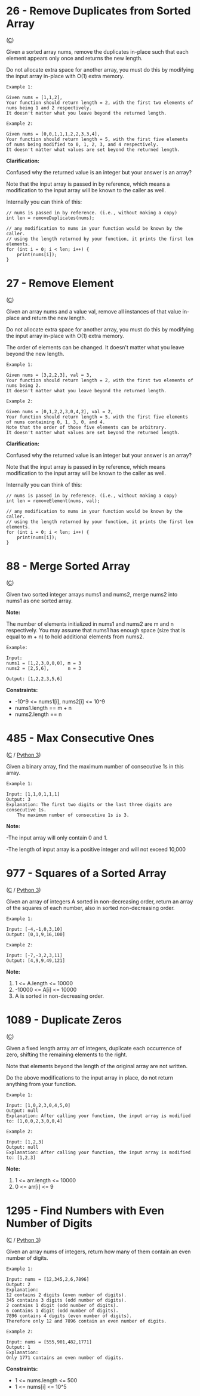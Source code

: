 # **26 - Remove Duplicates from Sorted Array**

([C](C/remove_duplicates.c))

Given a sorted array nums, remove the duplicates in-place such that each element appears only once and returns the new length.

Do not allocate extra space for another array, you must do this by modifying the input array in-place with O(1) extra memory.
```
Example 1:

Given nums = [1,1,2],
Your function should return length = 2, with the first two elements of nums being 1 and 2 respectively.
It doesn't matter what you leave beyond the returned length.

Example 2:

Given nums = [0,0,1,1,1,2,2,3,3,4],
Your function should return length = 5, with the first five elements of nums being modified to 0, 1, 2, 3, and 4 respectively.
It doesn't matter what values are set beyond the returned length.
````
**Clarification:**

Confused why the returned value is an integer but your answer is an array?

Note that the input array is passed in by reference, which means a modification to the input array will be known to the caller as well.

Internally you can think of this:
```
// nums is passed in by reference. (i.e., without making a copy)
int len = removeDuplicates(nums);

// any modification to nums in your function would be known by the caller.
// using the length returned by your function, it prints the first len elements.
for (int i = 0; i < len; i++) {
    print(nums[i]);
}
```
# **27 - Remove Element**

([C](C/remove_element.c))

Given an array nums and a value val, remove all instances of that value in-place and return the new length.

Do not allocate extra space for another array, you must do this by modifying the input array in-place with O(1) extra memory.

The order of elements can be changed. It doesn't matter what you leave beyond the new length.
```
Example 1:

Given nums = [3,2,2,3], val = 3,
Your function should return length = 2, with the first two elements of nums being 2.
It doesn't matter what you leave beyond the returned length.

Example 2:

Given nums = [0,1,2,2,3,0,4,2], val = 2,
Your function should return length = 5, with the first five elements of nums containing 0, 1, 3, 0, and 4.
Note that the order of those five elements can be arbitrary.
It doesn't matter what values are set beyond the returned length.
```
**Clarification:**

Confused why the returned value is an integer but your answer is an array?

Note that the input array is passed in by reference, which means modification to the input array will be known to the caller as well.

Internally you can think of this:
```
// nums is passed in by reference. (i.e., without making a copy)
int len = removeElement(nums, val);

// any modification to nums in your function would be known by the caller.
// using the length returned by your function, it prints the first len elements.
for (int i = 0; i < len; i++) {
    print(nums[i]);
}
```
# **88 - Merge Sorted Array**

([C](C/merge_sorted_array.c))

Given two sorted integer arrays nums1 and nums2, merge nums2 into nums1 as one sorted array.

**Note:**

The number of elements initialized in nums1 and nums2 are m and n respectively.
You may assume that nums1 has enough space (size that is equal to m + n) to hold additional elements from nums2.
```
Example:

Input:
nums1 = [1,2,3,0,0,0], m = 3
nums2 = [2,5,6],       n = 3

Output: [1,2,2,3,5,6]
```
**Constraints:**

- -10^9 <= nums1[i], nums2[i] <= 10^9
- nums1.length == m + n
- nums2.length == n

# **485 - Max Consecutive Ones**

([C](C/max_consecutive_ones.c) / [Python 3](Python3/max_consecutive_ones.py))

Given a binary array, find the maximum number of consecutive 1s in this array.
```
Example 1:

Input: [1,1,0,1,1,1]
Output: 3
Explanation: The first two digits or the last three digits are consecutive 1s.
    The maximum number of consecutive 1s is 3.
```
**Note:**

-The input array will only contain 0 and 1.

-The length of input array is a positive integer and will not exceed 10,000

# **977 - Squares of a Sorted Array**

([C](C/sorted_squares.c) / [Python 3](Python3/sorted_squares.py))

Given an array of integers A sorted in non-decreasing order, return an array of the squares of each number, also in sorted non-decreasing order.
```
Example 1:

Input: [-4,-1,0,3,10]
Output: [0,1,9,16,100]

Example 2:

Input: [-7,-3,2,3,11]
Output: [4,9,9,49,121]
 ```
**Note:**

1. 1 <= A.length <= 10000
2. -10000 <= A[i] <= 10000
3. A is sorted in non-decreasing order.

# **1089 - Duplicate Zeros**

([C](C/duplicate_zeros.c))

Given a fixed length array arr of integers, duplicate each occurrence of zero, shifting the remaining elements to the right.

Note that elements beyond the length of the original array are not written.

Do the above modifications to the input array in place, do not return anything from your function.
```
Example 1:

Input: [1,0,2,3,0,4,5,0]
Output: null
Explanation: After calling your function, the input array is modified to: [1,0,0,2,3,0,0,4]

Example 2:

Input: [1,2,3]
Output: null
Explanation: After calling your function, the input array is modified to: [1,2,3]
 ```
**Note:**
1. 1 <= arr.length <= 10000
2. 0 <= arr[i] <= 9


# **1295 - Find Numbers with Even Number of Digits**

([C](C/find_number_even_digits.c) / [Python 3](Python3/find_number_even_digits.py))

Given an array nums of integers, return how many of them contain an even number of digits.
 ```
Example 1:

Input: nums = [12,345,2,6,7896]
Output: 2
Explanation: 
12 contains 2 digits (even number of digits). 
345 contains 3 digits (odd number of digits). 
2 contains 1 digit (odd number of digits). 
6 contains 1 digit (odd number of digits). 
7896 contains 4 digits (even number of digits). 
Therefore only 12 and 7896 contain an even number of digits.

Example 2:

Input: nums = [555,901,482,1771]
Output: 1 
Explanation: 
Only 1771 contains an even number of digits.
 ```
**Constraints:**
- 1 <= nums.length <= 500
- 1 <= nums[i] <= 10^5


